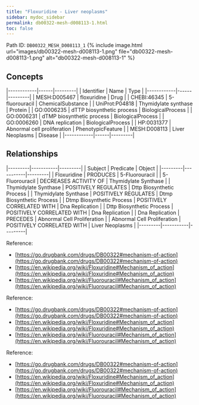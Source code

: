 ```yaml
---
title: "Floxuridine - Liver neoplasms"
sidebar: mydoc_sidebar
permalink: db00322-mesh-d008113-1.html
toc: false 
---
```



Path ID: `DB00322_MESH_D008113_1`
{% include image.html url="images/db00322-mesh-d008113-1.png" file="db00322-mesh-d008113-1.png" alt="db00322-mesh-d008113-1" %}

## Concepts

|------------|------|---------|
| Identifier | Name | Type    |
|------------|------|---------|
| MESH:D005467 | floxuridine | Drug |
| CHEBI:46345 | 5-fluorouracil | ChemicalSubstance |
| UniProt:P04818 | Thymidylate synthase | Protein |
| GO:0006235 | dTTP biosynthetic process | BiologicalProcess |
| GO:0006231 | dTMP biosynthetic process | BiologicalProcess |
| GO:0006260 | DNA replication | BiologicalProcess |
| HP:0031377 | Abnormal cell proliferation | PhenotypicFeature |
| MESH:D008113 | Liver Neoplasms | Disease |
|------------|------|---------|

## Relationships

|---------|-----------|---------|
| Subject | Predicate | Object  |
|---------|-----------|---------|
| Floxuridine | PRODUCES | 5-Fluorouracil |
| 5-Fluorouracil | DECREASES ACTIVITY OF | Thymidylate Synthase |
| Thymidylate Synthase | POSITIVELY REGULATES | Dttp Biosynthetic Process |
| Thymidylate Synthase | POSITIVELY REGULATES | Dtmp Biosynthetic Process |
| Dtmp Biosynthetic Process | POSITIVELY CORRELATED WITH | Dna Replication |
| Dttp Biosynthetic Process | POSITIVELY CORRELATED WITH | Dna Replication |
| Dna Replication | PRECEDES | Abnormal Cell Proliferation |
| Abnormal Cell Proliferation | POSITIVELY CORRELATED WITH | Liver Neoplasms |
|---------|-----------|---------|

Reference: 
  - [https://go.drugbank.com/drugs/DB00322#mechanism-of-action](https://go.drugbank.com/drugs/DB00322#mechanism-of-action)
  - [https://en.wikipedia.org/wiki/Floxuridine#Mechanism_of_action](https://en.wikipedia.org/wiki/Floxuridine#Mechanism_of_action)
  - [https://en.wikipedia.org/wiki/Fluorouracil#Mechanism_of_action](https://en.wikipedia.org/wiki/Fluorouracil#Mechanism_of_action)

Reference: 
  - [https://go.drugbank.com/drugs/DB00322#mechanism-of-action](https://go.drugbank.com/drugs/DB00322#mechanism-of-action)
  - [https://en.wikipedia.org/wiki/Floxuridine#Mechanism_of_action](https://en.wikipedia.org/wiki/Floxuridine#Mechanism_of_action)
  - [https://en.wikipedia.org/wiki/Fluorouracil#Mechanism_of_action](https://en.wikipedia.org/wiki/Fluorouracil#Mechanism_of_action)

Reference: 
  - [https://go.drugbank.com/drugs/DB00322#mechanism-of-action](https://go.drugbank.com/drugs/DB00322#mechanism-of-action)
  - [https://en.wikipedia.org/wiki/Floxuridine#Mechanism_of_action](https://en.wikipedia.org/wiki/Floxuridine#Mechanism_of_action)
  - [https://en.wikipedia.org/wiki/Fluorouracil#Mechanism_of_action](https://en.wikipedia.org/wiki/Fluorouracil#Mechanism_of_action)
